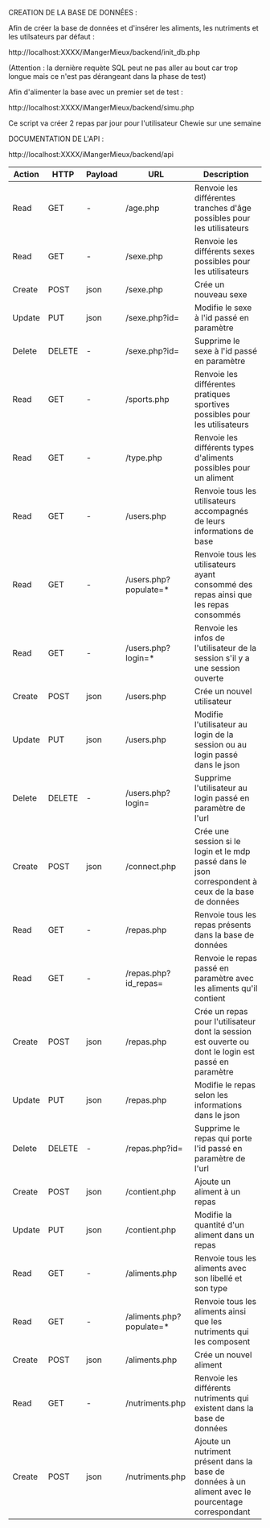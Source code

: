 CREATION DE LA BASE DE DONNÉES :

Afin de créer la base de données et d'insérer les aliments, les nutriments et les utilsateurs par défaut : 

http://localhost:XXXX/iMangerMieux/backend/init_db.php

(Attention : la dernière requète SQL peut ne pas aller au bout car trop longue mais ce n'est pas dérangeant dans la phase de test)

Afin d'alimenter la base avec un premier set de test : 

http://localhost:XXXX/iMangerMieux/backend/simu.php

Ce script va créer 2 repas par jour pour l'utilisateur Chewie sur une semaine


DOCUMENTATION DE L'API : 

http://localhost:XXXX/iMangerMieux/backend/api

| Action | HTTP   | Payload | URL                                   | Description                                                                                     |
|--------|--------|---------|---------------------------------------|-------------------------------------------------------------------------------------------------|
| Read   | GET    | -       | /age.php                              | Renvoie les différentes tranches d'âge possibles pour les utilisateurs                          |
| Read   | GET    | -       | /sexe.php                             | Renvoie les différents sexes possibles pour les utilisateurs                                    |
| Create | POST   | json    | /sexe.php                             | Crée un nouveau sexe                                                                            |
| Update | PUT    | json    | /sexe.php?id=<id>                     | Modifie le sexe à l'id passé en paramètre                                                       |
| Delete | DELETE | -       | /sexe.php?id=<id>                     | Supprime le sexe à l'id passé en paramètre                                                      |
| Read   | GET    | -       | /sports.php                           | Renvoie les différentes pratiques sportives possibles pour les utilisateurs                     |
| Read   | GET    | -       | /type.php                             | Renvoie les différents types d'aliments possibles pour un aliment                               |
| Read   | GET    | -       | /users.php                            | Renvoie tous les utilisateurs accompagnés de leurs informations de base                         |
| Read   | GET    | -       | /users.php?populate=*                 | Renvoie tous les utilisateurs ayant consommé des repas ainsi que les repas consommés            |
| Read   | GET    | -       | /users.php?login=*                    | Renvoie les infos de l'utilisateur de la session s'il y a une session ouverte                   |
| Create | POST   | json    | /users.php                            | Crée un nouvel utilisateur                                                                      |
| Update | PUT    | json    | /users.php                            | Modifie l'utilisateur au login de la session ou au login passé dans le json                     |
| Delete | DELETE | -       | /users.php?login=<login>              | Supprime l'utilisateur au login passé en paramètre de l'url                                     |
| Create | POST   | json    | /connect.php                          | Crée une session si le login et le mdp passé dans le json correspondent à ceux de la base de données |
| Read   | GET    | -       | /repas.php                            | Renvoie tous les repas présents dans la base de données                                         |
| Read   | GET    | -       | /repas.php?id_repas=<id>              | Renvoie le repas passé en paramètre avec les aliments qu'il contient                            |
| Create | POST   | json    | /repas.php                            | Crée un repas pour l'utilisateur dont la session est ouverte ou dont le login est passé en paramètre |
| Update | PUT    | json    | /repas.php                            | Modifie le repas selon les informations dans le json                                            |
| Delete | DELETE | -       | /repas.php?id=<id>                    | Supprime le repas qui porte l'id passé en paramètre de l'url                                    |
| Create | POST   | json    | /contient.php                         | Ajoute un aliment à un repas                                                                    |
| Update | PUT    | json    | /contient.php                         | Modifie la quantité d'un aliment dans un repas                                                  |
| Read   | GET    | -       | /aliments.php                         | Renvoie tous les aliments avec son libellé et son type                                          |
| Read   | GET    | -       | /aliments.php?populate=*              | Renvoie tous les aliments ainsi que les nutriments qui les composent                            |
| Create | POST   | json    | /aliments.php                         | Crée un nouvel aliment                                                                          |
| Read   | GET    | -       | /nutriments.php                       | Renvoie les différents nutriments qui existent dans la base de données                          |
| Create | POST   | json    | /nutriments.php                       | Ajoute un nutriment présent dans la base de données à un aliment avec le pourcentage correspondant |

